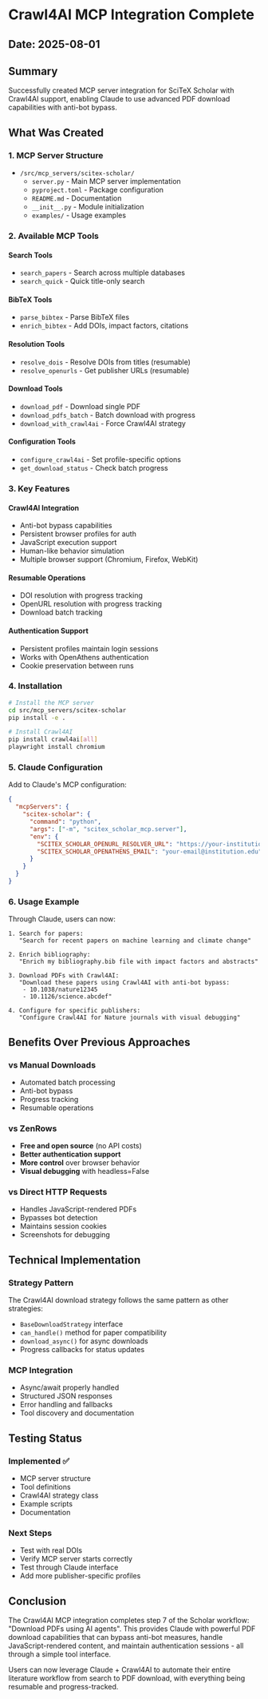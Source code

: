 # Crawl4AI MCP Integration Complete

## Date: 2025-08-01

## Summary
Successfully created MCP server integration for SciTeX Scholar with Crawl4AI support, enabling Claude to use advanced PDF download capabilities with anti-bot bypass.

## What Was Created

### 1. MCP Server Structure
- `/src/mcp_servers/scitex-scholar/`
  - `server.py` - Main MCP server implementation
  - `pyproject.toml` - Package configuration
  - `README.md` - Documentation
  - `__init__.py` - Module initialization
  - `examples/` - Usage examples

### 2. Available MCP Tools

#### Search Tools
- `search_papers` - Search across multiple databases
- `search_quick` - Quick title-only search

#### BibTeX Tools
- `parse_bibtex` - Parse BibTeX files
- `enrich_bibtex` - Add DOIs, impact factors, citations

#### Resolution Tools
- `resolve_dois` - Resolve DOIs from titles (resumable)
- `resolve_openurls` - Get publisher URLs (resumable)

#### Download Tools
- `download_pdf` - Download single PDF
- `download_pdfs_batch` - Batch download with progress
- `download_with_crawl4ai` - Force Crawl4AI strategy

#### Configuration Tools
- `configure_crawl4ai` - Set profile-specific options
- `get_download_status` - Check batch progress

### 3. Key Features

#### Crawl4AI Integration
- Anti-bot bypass capabilities
- Persistent browser profiles for auth
- JavaScript execution support
- Human-like behavior simulation
- Multiple browser support (Chromium, Firefox, WebKit)

#### Resumable Operations
- DOI resolution with progress tracking
- OpenURL resolution with progress tracking
- Download batch tracking

#### Authentication Support
- Persistent profiles maintain login sessions
- Works with OpenAthens authentication
- Cookie preservation between runs

### 4. Installation

```bash
# Install the MCP server
cd src/mcp_servers/scitex-scholar
pip install -e .

# Install Crawl4AI
pip install crawl4ai[all]
playwright install chromium
```

### 5. Claude Configuration

Add to Claude's MCP configuration:

```json
{
  "mcpServers": {
    "scitex-scholar": {
      "command": "python",
      "args": ["-m", "scitex_scholar_mcp.server"],
      "env": {
        "SCITEX_SCHOLAR_OPENURL_RESOLVER_URL": "https://your-institution.resolver.com",
        "SCITEX_SCHOLAR_OPENATHENS_EMAIL": "your-email@institution.edu"
      }
    }
  }
}
```

### 6. Usage Example

Through Claude, users can now:

```
1. Search for papers:
   "Search for recent papers on machine learning and climate change"

2. Enrich bibliography:
   "Enrich my bibliography.bib file with impact factors and abstracts"

3. Download PDFs with Crawl4AI:
   "Download these papers using Crawl4AI with anti-bot bypass:
    - 10.1038/nature12345
    - 10.1126/science.abcdef"

4. Configure for specific publishers:
   "Configure Crawl4AI for Nature journals with visual debugging"
```

## Benefits Over Previous Approaches

### vs Manual Downloads
- Automated batch processing
- Anti-bot bypass
- Progress tracking
- Resumable operations

### vs ZenRows
- **Free and open source** (no API costs)
- **Better authentication support**
- **More control** over browser behavior
- **Visual debugging** with headless=False

### vs Direct HTTP Requests
- Handles JavaScript-rendered PDFs
- Bypasses bot detection
- Maintains session cookies
- Screenshots for debugging

## Technical Implementation

### Strategy Pattern
The Crawl4AI download strategy follows the same pattern as other strategies:
- `BaseDownloadStrategy` interface
- `can_handle()` method for paper compatibility
- `download_async()` for async downloads
- Progress callbacks for status updates

### MCP Integration
- Async/await properly handled
- Structured JSON responses
- Error handling and fallbacks
- Tool discovery and documentation

## Testing Status

### Implemented ✅
- MCP server structure
- Tool definitions
- Crawl4AI strategy class
- Example scripts
- Documentation

### Next Steps
- Test with real DOIs
- Verify MCP server starts correctly
- Test through Claude interface
- Add more publisher-specific profiles

## Conclusion

The Crawl4AI MCP integration completes step 7 of the Scholar workflow: "Download PDFs using AI agents". This provides Claude with powerful PDF download capabilities that can bypass anti-bot measures, handle JavaScript-rendered content, and maintain authentication sessions - all through a simple tool interface.

Users can now leverage Claude + Crawl4AI to automate their entire literature workflow from search to PDF download, with everything being resumable and progress-tracked.